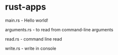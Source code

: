 # rust-apps

main.rs - Hello world!

arguments.rs - to read from command-line arguments

read.rs - command line read

write.rs - write in console
